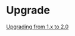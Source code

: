 # Upgrade

[Upgrading from 1.x to 2.0](https://external.digit.org/digit-setup/upgrade/upgrading-from-1.x-to-2.0)

